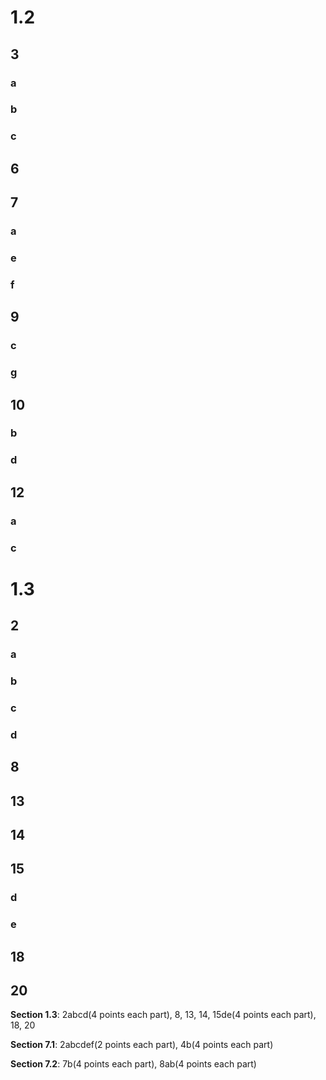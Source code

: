# 1.2

## 3

### a

### b

### c

## 6

## 7

### a
### e

### f

## 9

### c

### g

## 10

### b

### d

## 12

### a

### c

# 1.3

## 2

### a

### b

### c

### d

## 8

## 13

## 14

## 15

### d

### e

## 18

## 20

**Section 1.3**: 2abcd(4 points each part), 8, 13, 14, 15de(4 points each part), 18, 20

**Section 7.1**: 2abcdef(2 points each part), 4b(4 points each part)

**Section 7.2**: 7b(4 points each part), 8ab(4 points each part)